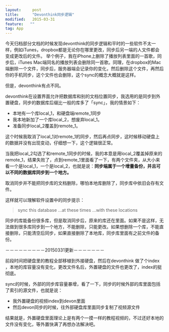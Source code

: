 ```yaml
---
layout:     post
title:      "Devonthink同步逻辑"
modified:   2015-03-31
feature:   ""
tag: App
---
```


今天归档部分文档的时候发现devonthink的同步逻辑和平时的一些软件不太一样，例如iTunes，dropbox都是无论你在哪里更改，同步后另一端的人文件都会变成更改后的文件。
举个例子，我在iPhone上删除了播放列表里面的一首歌，同步后，iTunes Mac端同名的播放列表会删除同一首歌。同理，在dropbox的Mac端删除一个文件，同步后，服务器端会记录你的变化，然后删除这个文件，再然后你的手机同步，这个文件也会删除，这个sync的概念大概就是这样。

但是，devonthink有点不同。

devonthink在设置界面允许把数据库和别的文档位置同步，我选用的是同步到外置硬盘，同步的数据库后缀比一般的库多了「sync」，我的情景如下：

- 本地有一个库local\_1，和硬盘端remote_1同步
- 我本地新加了一个库local\_2，想废弃local_1。
- 准备同步local\_2覆盖到remote_1。

这个时候我取消了local_1对remote_1的同步，然后再点同步，这时候移动硬盘上的数据并没有出现变动，仔细想一下，这个逻辑很正常。

当我把local\_2勾选了和remote_1同步的时候，我的本意是用local\_2覆盖掉原来的remote\_1，结果失败了，点到remote\_1里面看了一下，有两个文件夹，从大小来看一个是local\_1，一个是local\_2，也就是说：**同步端属于一个增量备份，并且可以不同的数据库同步到一个地方。**

取消同步并不能把同步库的文档删除，哪怕本地库删除了，同步库中依旧会存有文件。

这样就可以理解软件设置中的同步提示：

>sync this database …at these times …with these locations

同步的库能备份很多库，但是取消同步后，原来的库还在里面。如果不是这样，无法做到很多库同步到一个地方，不能删除，只能更改。如果想删除一个库，不能直接删除，只能清空后同步，如果直接删除了本地库，同步库里面有之前文件的备份。

－－－－－－－－－20150331更新－－－－－－－

前段时间把硬盘里的教程全部移植到外接硬盘，然后在devonthink 做了个index ，本地的库容量没有变化，更改文件名后，外置硬盘的文件也更改了，index的挺彻底。

sync的时候，外部的同步库容量暴增，看了一下，同步的时候外部的库里面包括了索引的源文件，也就是说：

- 我外置硬盘的视频index到devon里面
- 然后devon同步的时候，往外部硬盘库里面同步复制了视频源文件

结果就是，外置硬盘里面理论上是有两个一摸一样的教程视频的，不过还好本地的文件没有变化，等外置快满了再想办法解决吧。